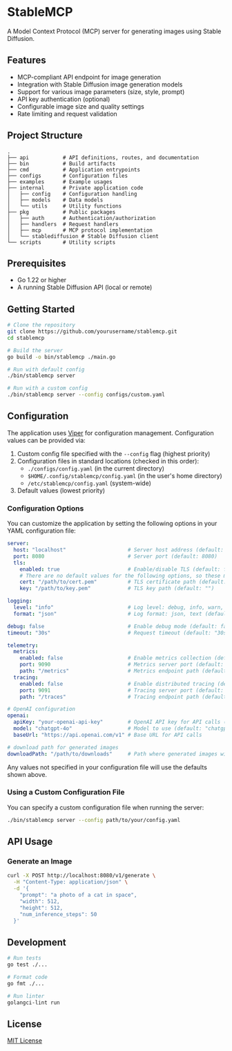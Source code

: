 # StableMCP

A Model Context Protocol (MCP) server for generating images using Stable Diffusion.

## Features

- MCP-compliant API endpoint for image generation
- Integration with Stable Diffusion image generation models
- Support for various image parameters (size, style, prompt)
- API key authentication (optional)
- Configurable image size and quality settings
- Rate limiting and request validation

## Project Structure

```
.
├── api           # API definitions, routes, and documentation
├── bin           # Build artifacts
├── cmd           # Application entrypoints
├── configs       # Configuration files
├── examples      # Example usages
├── internal      # Private application code
│   ├── config    # Configuration handling
│   ├── models    # Data models
│   └── utils     # Utility functions
├── pkg           # Public packages
│   ├── auth      # Authentication/authorization
│   ├── handlers  # Request handlers
│   ├── mcp       # MCP protocol implementation
│   └── stablediffusion # Stable Diffusion client
└── scripts       # Utility scripts
```

## Prerequisites

- Go 1.22 or higher
- A running Stable Diffusion API (local or remote)

## Getting Started

```bash
# Clone the repository
git clone https://github.com/yourusername/stablemcp.git
cd stablemcp

# Build the server
go build -o bin/stablemcp ./main.go

# Run with default config
./bin/stablemcp server

# Run with a custom config
./bin/stablemcp server --config configs/custom.yaml
```

## Configuration

The application uses [Viper](https://github.com/spf13/viper) for configuration management. Configuration values can be provided via:

1. Custom config file specified with the `--config` flag (highest priority)
2. Configuration files in standard locations (checked in this order):
   - `./configs/config.yaml` (in the current directory)
   - `$HOME/.config/stablemcp/config.yaml` (in the user's home directory)
   - `/etc/stablemcp/config.yaml` (system-wide)
3. Default values (lowest priority)

### Configuration Options

You can customize the application by setting the following options in your YAML configuration file:

```yaml
server:
  host: "localhost"                    # Server host address (default: "localhost")
  port: 8080                           # Server port (default: 8080)
  tls:
    enabled: true                      # Enable/disable TLS (default: false)
    # There are no default values for the following options, so these must be set if TLS is enabled
    cert: "/path/to/cert.pem"          # TLS certificate path (default: "")
    key: "/path/to/key.pem"            # TLS key path (default: "")

logging:
  level: "info"                        # Log level: debug, info, warn, error (default: "info")
  format: "json"                       # Log format: json, text (default: "json")

debug: false                           # Enable debug mode (default: false)
timeout: "30s"                         # Request timeout (default: "30s")

telemetry:
  metrics:
    enabled: false                     # Enable metrics collection (default: false)
    port: 9090                         # Metrics server port (default: 9090)
    path: "/metrics"                   # Metrics endpoint path (default: "/metrics")
  tracing:
    enabled: false                     # Enable distributed tracing (default: false)
    port: 9091                         # Tracing server port (default: 9091)
    path: "/traces"                    # Tracing endpoint path (default: "/traces")

# OpenAI configuration
openai:
  apiKey: "your-openai-api-key"        # OpenAI API key for API calls (default: "")
  model: "chatgpt-4o"                  # Model to use (default: "chatgpt-4o")
  baseUrl: "https://api.openai.com/v1" # Base URL for API calls

# download path for generated images
downloadPath: "/path/to/downloads"     # Path where generated images will be saved (default: "~/Downloads")
```

Any values not specified in your configuration file will use the defaults shown above.

### Using a Custom Configuration File

You can specify a custom configuration file when running the server:

```bash
./bin/stablemcp server --config path/to/your/config.yaml
```

## API Usage

### Generate an Image

```bash
curl -X POST http://localhost:8080/v1/generate \
  -H "Content-Type: application/json" \
  -d '{
    "prompt": "a photo of a cat in space",
    "width": 512,
    "height": 512,
    "num_inference_steps": 50
  }'
```

## Development

```bash
# Run tests
go test ./...

# Format code
go fmt ./...

# Run linter
golangci-lint run
```

## License

[MIT License](LICENSE)